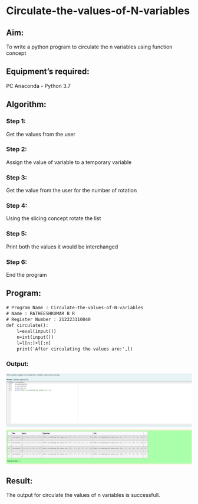 # Circulate-the-values-of-N-variables
## Aim:
To write a python program to circulate the n variables using function concept
## Equipment’s required:
PC
Anaconda - Python 3.7
## Algorithm: 
### Step 1: 
Get the values from the user
### Step 2: 
Assign the value of variable to a temporary variable
### Step 3: 
Get the value from the user for the number of rotation
### Step 4: 
Using the slicing concept rotate the list

### Step 5: 
Print both the values it would be interchanged
### Step 6: 
End the program
## Program:
```
# Program Name : Circulate-the-values-of-N-variables
# Name : RATHEESHKUMAR B R
# Register Number : 212223110040
def circulate():
    l=eval(input())
    n=int(input())
    l=l[n:]+l[:n]
    print('After circulating the values are:',l)
```

### Output:
![alt text](<Screenshot 2024-04-11 155202.png>)
## Result:
The output for circulate the values of n variables is successfull.
